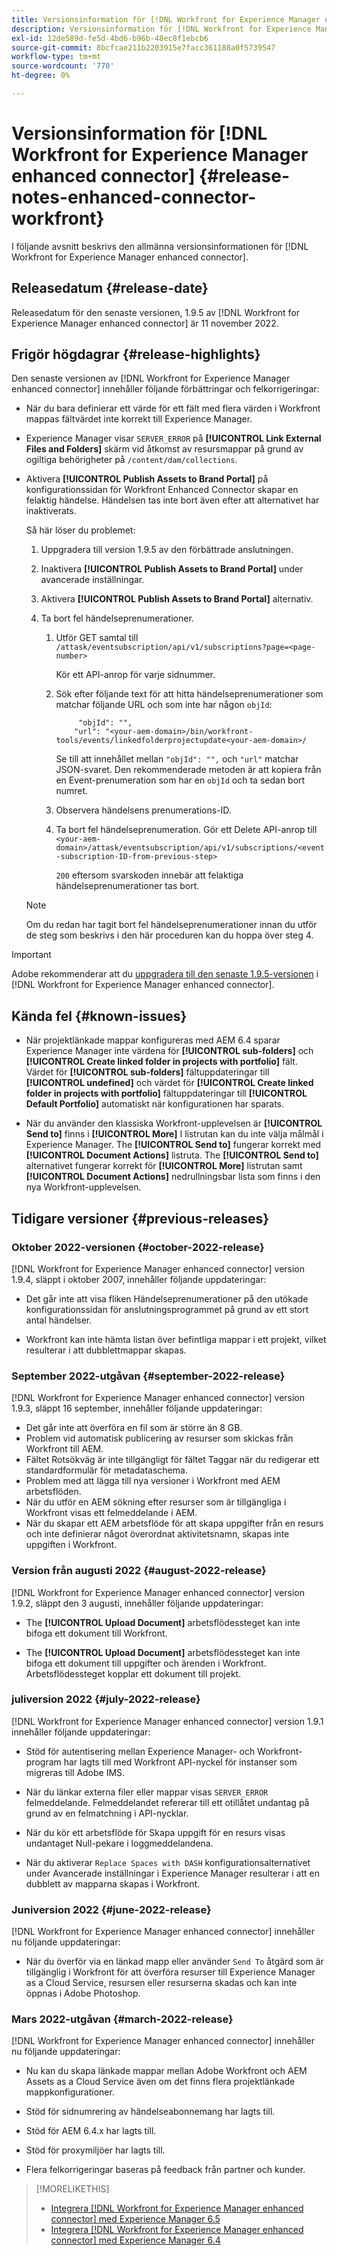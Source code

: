 ```yaml
---
title: Versionsinformation för [!DNL Workfront for Experience Manager enhanced connector]
description: Versionsinformation för [!DNL Workfront for Experience Manager enhanced connector]
exl-id: 12de589d-fe5d-4bd6-b96b-48ec8f1ebcb6
source-git-commit: 8bcfcae211b2203915e7facc361188a0f5739547
workflow-type: tm+mt
source-wordcount: '770'
ht-degree: 0%

---
```


# Versionsinformation för [!DNL Workfront for Experience Manager enhanced connector] {#release-notes-enhanced-connector-workfront}

I följande avsnitt beskrivs den allmänna versionsinformationen för [!DNL Workfront for Experience Manager enhanced connector].

## Releasedatum {#release-date}

Releasedatum för den senaste versionen, 1.9.5 av [!DNL Workfront for Experience Manager enhanced connector] är 11 november 2022.

## Frigör högdagrar {#release-highlights}

Den senaste versionen av [!DNL Workfront for Experience Manager enhanced connector] innehåller följande förbättringar och felkorrigeringar:

* När du bara definierar ett värde för ett fält med flera värden i Workfront mappas fältvärdet inte korrekt till Experience Manager.

* Experience Manager visar `SERVER_ERROR` på **[!UICONTROL Link External Files and Folders]** skärm vid åtkomst av resursmappar på grund av ogiltiga behörigheter på `/content/dam/collections`.

* Aktivera **[!UICONTROL Publish Assets to Brand Portal]** på konfigurationssidan för Workfront Enhanced Connector skapar en felaktig händelse. Händelsen tas inte bort även efter att alternativet har inaktiverats.

   Så här löser du problemet:

   1. Uppgradera till version 1.9.5 av den förbättrade anslutningen.

   1. Inaktivera **[!UICONTROL Publish Assets to Brand Portal]** under avancerade inställningar.

   1. Aktivera **[!UICONTROL Publish Assets to Brand Portal]** alternativ.

   1. Ta bort fel händelseprenumerationer.

      1. Utför GET samtal till `/attask/eventsubscription/api/v1/subscriptions?page=<page-number>`

         Kör ett API-anrop för varje sidnummer.

      1. Sök efter följande text för att hitta händelseprenumerationer som matchar följande URL och som inte har någon `objId`:

         ```
              "objId": "",
             "url": "<your-aem-domain>/bin/workfront-tools/events/linkedfolderprojectupdate<your-aem-domain>/
         ```

         Se till att innehållet mellan `"objId": "",` och `"url"` matchar JSON-svaret. Den rekommenderade metoden är att kopiera från en Event-prenumeration som har en `objId` och ta sedan bort numret.

      1. Observera händelsens prenumerations-ID.

      1. Ta bort fel händelseprenumeration. Gör ett Delete API-anrop till `<your-aem-domain>/attask/eventsubscription/api/v1/subscriptions/<event-subscription-ID-from-previous-step>`

         `200` eftersom svarskoden innebär att felaktiga händelseprenumerationer tas bort.
   >[!NOTE]
   >
   >Om du redan har tagit bort fel händelseprenumerationer innan du utför de steg som beskrivs i den här proceduren kan du hoppa över steg 4.


>[!IMPORTANT]
>
>Adobe rekommenderar att du [uppgradera till den senaste 1.9.5-versionen](../assets/update-workfront-enhanced-connector.md) i [!DNL Workfront for Experience Manager enhanced connector].

## Kända fel {#known-issues}

* När projektlänkade mappar konfigureras med AEM 6.4 sparar Experience Manager inte värdena för **[!UICONTROL sub-folders]** och **[!UICONTROL Create linked folder in projects with portfolio]** fält. Värdet för **[!UICONTROL sub-folders]** fältuppdateringar till **[!UICONTROL undefined]** och värdet för **[!UICONTROL Create linked folder in projects with portfolio]** fältuppdateringar till **[!UICONTROL Default Portfolio]** automatiskt när konfigurationen har sparats.

* När du använder den klassiska Workfront-upplevelsen är **[!UICONTROL Send to]** finns i **[!UICONTROL More]** I listrutan kan du inte välja målmål i Experience Manager. The **[!UICONTROL Send to]** fungerar korrekt med **[!UICONTROL Document Actions]** listruta. The **[!UICONTROL Send to]** alternativet fungerar korrekt för **[!UICONTROL More]** listrutan samt **[!UICONTROL Document Actions]** nedrullningsbar lista som finns i den nya Workfront-upplevelsen.

## Tidigare versioner {#previous-releases}

### Oktober 2022-versionen {#october-2022-release}

[!DNL Workfront for Experience Manager enhanced connector] version 1.9.4, släppt i oktober 2007, innehåller följande uppdateringar:

* Det går inte att visa fliken Händelseprenumerationer på den utökade konfigurationssidan för anslutningsprogrammet på grund av ett stort antal händelser.

* Workfront kan inte hämta listan över befintliga mappar i ett projekt, vilket resulterar i att dubblettmappar skapas.

### September 2022-utgåvan {#september-2022-release}

[!DNL Workfront for Experience Manager enhanced connector] version 1.9.3, släppt 16 september, innehåller följande uppdateringar:

* Det går inte att överföra en fil som är större än 8 GB.
* Problem vid automatisk publicering av resurser som skickas från Workfront till AEM.
* Fältet Rotsökväg är inte tillgängligt för fältet Taggar när du redigerar ett standardformulär för metadataschema.
* Problem med att lägga till nya versioner i Workfront med AEM arbetsflöden.
* När du utför en AEM sökning efter resurser som är tillgängliga i Workfront visas ett felmeddelande i AEM.
* När du skapar ett AEM arbetsflöde för att skapa uppgifter från en resurs och inte definierar något överordnat aktivitetsnamn, skapas inte uppgiften i Workfront.

### Version från augusti 2022 {#august-2022-release}

[!DNL Workfront for Experience Manager enhanced connector] version 1.9.2, släppt den 3 augusti, innehåller följande uppdateringar:

* The **[!UICONTROL Upload Document]** arbetsflödessteget kan inte bifoga ett dokument till Workfront.

* The **[!UICONTROL Upload Document]** arbetsflödessteget kan inte bifoga ett dokument till uppgifter och ärenden i Workfront. Arbetsflödessteget kopplar ett dokument till projekt.

### juliversion 2022 {#july-2022-release}

[!DNL Workfront for Experience Manager enhanced connector] version 1.9.1 innehåller följande uppdateringar:

* Stöd för autentisering mellan Experience Manager- och Workfront-program har lagts till med Workfront API-nyckel för instanser som migreras till Adobe IMS.

* När du länkar externa filer eller mappar visas `SERVER_ERROR` felmeddelande. Felmeddelandet refererar till ett otillåtet undantag på grund av en felmatchning i API-nycklar.

* När du kör ett arbetsflöde för Skapa uppgift för en resurs visas undantaget Null-pekare i loggmeddelandena.

* När du aktiverar `Replace Spaces with DASH` konfigurationsalternativet under Avancerade inställningar i Experience Manager resulterar i att en dubblett av mapparna skapas i Workfront.

### Juniversion 2022 {#june-2022-release}

[!DNL Workfront for Experience Manager enhanced connector] innehåller nu följande uppdateringar:

* När du överför via en länkad mapp eller använder `Send To` åtgärd som är tillgänglig i Workfront för att överföra resurser till Experience Manager as a Cloud Service, resursen eller resurserna skadas och kan inte öppnas i Adobe Photoshop.

### Mars 2022-utgåvan {#march-2022-release}

[!DNL Workfront for Experience Manager enhanced connector] innehåller nu följande uppdateringar:

* Nu kan du skapa länkade mappar mellan Adobe Workfront och AEM Assets as a Cloud Service även om det finns flera projektlänkade mappkonfigurationer.

* Stöd för sidnumrering av händelseabonnemang har lagts till.

* Stöd för AEM 6.4.x har lagts till.

* Stöd för proxymiljöer har lagts till.

* Flera felkorrigeringar baseras på feedback från partner och kunder.

>[!MORELIKETHIS]
>
>* [Integrera [!DNL Workfront for Experience Manager enhanced connector] med Experience Manager 6.5](https://experienceleague.adobe.com/docs/experience-manager-65/assets/integrations/workfront-integrations.html?lang=en)
>* [Integrera [!DNL Workfront for Experience Manager enhanced connector] med Experience Manager 6.4](https://experienceleague.adobe.com/docs/experience-manager-64/assets/integrations/workfront-integrations.html?lang=en)

